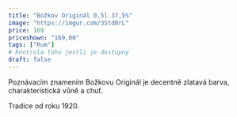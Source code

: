 ```yaml
---
title: "Božkov Originál 0,5l 37,5%"
image: "https://imgur.com/3StdBrL"
price: 169
priceshown: "169,00"
tags: ["Rum"]
# Kontrola toho jestli je dostupný
draft: false
---
```


Poznávacím znamením Božkovu Originál je decentně zlatavá barva, charakteristická vůně a chuť.

Tradice od roku 1920.
